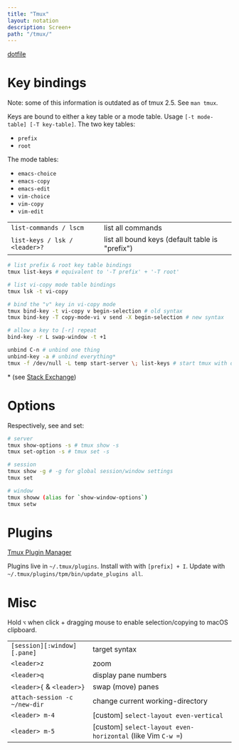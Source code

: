 ```yaml
---
title: "Tmux"
layout: notation
description: Screen+
path: "/tmux/"
---
```



[dotfile](https://github.com/cozywigwam/dotfiles/blob/master/.tmux.conf)


# Key bindings

Note: some of this information is outdated as of tmux 2.5. See `man tmux`.

Keys are bound to either a key table or a mode table. Usage `[-t mode-table] [-T key-table]`. The two key tables: 

- `prefix`
- `root`

The mode tables:

- `emacs-choice`
- `emacs-copy`
- `emacs-edit`
- `vim-choice`
- `vim-copy`
- `vim-edit`

|||
|-|-|
`list-commands / lscm` | list all commands
`list-keys / lsk / <leader>?` | list all bound keys (default table is "prefix")


```bash
# list prefix & root key table bindings
tmux list-keys # equivalent to '-T prefix' + '-T root'

# list vi-copy mode table bindings
tmux lsk -t vi-copy

# bind the "v" key in vi-copy mode
tmux bind-key -t vi-copy v begin-selection # old syntax
tmux bind-key -T copy-mode-vi v send -X begin-selection # new syntax

# allow a key to [-r] repeat
bind-key -r L swap-window -t +1

unbind C-n # unbind one thing
unbind-key -a # unbind everything* 
tmux -f /dev/null -L temp start-server \; list-keys # start tmux with default keys
```

\* (see [Stack Exchange](http://unix.stackexchange.com/questions/57641/reload-of-tmux-config-not-unbinding-keys-bind-key-is-cumulative))


# Options

Respectively, see and set:

```bash
# server
tmux show-options -s # tmux show -s
tmux set-option -s # tmux set -s

# session
tmux show -g # -g for global session/window settings
tmux set

# window
tmux showw (alias for `show-window-options`)
tmux setw
```


# Plugins

[Tmux Plugin Manager](https://github.com/tmux-plugins/tpm)

Plugins live in `~/.tmux/plugins`. Install with with `[prefix] + I`. Update with `~/.tmux/plugins/tpm/bin/update_plugins all`.


# Misc

Hold `⌥` when click + dragging mouse to enable selection/copying to macOS clipboard.

|                               |                                                             |
|-------------------------------|-------------------------------------------------------------|
| `[session][:window][.pane]`   | target syntax                                               |
| `<leader>z`                   | zoom                                                        |
| `<leader>q`                   | display pane numbers                                        |
| `<leader>{` & `<leader>}`     | swap (move) panes                                           |
| `attach-session -c ~/new-dir` | change current working-directory                            |
| `<leader> m-4`                | [custom] `select-layout even-vertical`                      |
| `<leader> m-5`                | [custom] `select-layout even-horizontal` (like Vim `C-w =`) |
